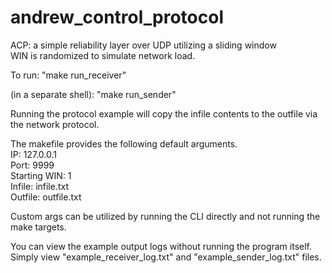# andrew_control_protocol
ACP: a simple reliability layer over UDP utilizing a sliding window <br/>
WIN is randomized to simulate network load.

To run:
"make run_receiver"

(in a separate shell):
"make run_sender"

Running the protocol example will copy the infile contents to the outfile via the network protocol.

The makefile provides the following default arguments. <br/>
IP: 127.0.0.1 <br/>
Port: 9999 <br/>
Starting WIN: 1 <br/>
Infile: infile.txt <br/>
Outfile: outfile.txt <br/> 

Custom args can be utilized by running the CLI directly and not running the make targets.

You can view the example output logs without running the program itself. Simply view "example_receiver_log.txt" and "example_sender_log.txt" files.
